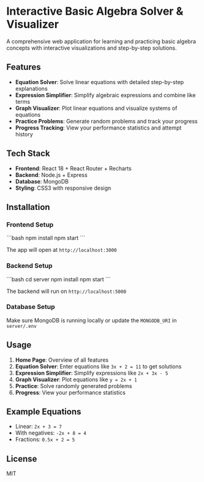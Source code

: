# Interactive Basic Algebra Solver & Visualizer

A comprehensive web application for learning and practicing basic algebra concepts with interactive visualizations and step-by-step solutions.

## Features

- **Equation Solver**: Solve linear equations with detailed step-by-step explanations
- **Expression Simplifier**: Simplify algebraic expressions and combine like terms
- **Graph Visualizer**: Plot linear equations and visualize systems of equations
- **Practice Problems**: Generate random problems and track your progress
- **Progress Tracking**: View your performance statistics and attempt history

## Tech Stack

- **Frontend**: React 18 + React Router + Recharts
- **Backend**: Node.js + Express
- **Database**: MongoDB
- **Styling**: CSS3 with responsive design

## Installation

### Frontend Setup

\`\`\`bash
npm install
npm start
\`\`\`

The app will open at `http://localhost:3000`

### Backend Setup

\`\`\`bash
cd server
npm install
npm start
\`\`\`

The backend will run on `http://localhost:5000`

### Database Setup

Make sure MongoDB is running locally or update the `MONGODB_URI` in `server/.env`

## Usage

1. **Home Page**: Overview of all features
2. **Equation Solver**: Enter equations like `3x + 2 = 11` to get solutions
3. **Expression Simplifier**: Simplify expressions like `2x + 3x - 5`
4. **Graph Visualizer**: Plot equations like `y = 2x + 1`
5. **Practice**: Solve randomly generated problems
6. **Progress**: View your performance statistics

## Example Equations

- Linear: `2x + 3 = 7`
- With negatives: `-2x + 8 = 4`
- Fractions: `0.5x + 2 = 5`

## License

MIT
